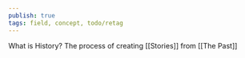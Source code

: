 ```yaml
---
publish: true
tags: field, concept, todo/retag
---
```

What is History?
The process of creating [[Stories]] from [[The Past]]
